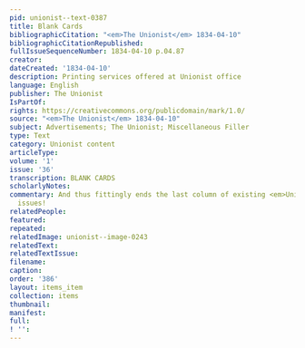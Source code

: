 ```yaml
---
pid: unionist--text-0387
title: Blank Cards
bibliographicCitation: "<em>The Unionist</em> 1834-04-10"
bibliographicCitationRepublished: 
fullIssueSequenceNumber: 1834-04-10 p.04.87
creator: 
dateCreated: '1834-04-10'
description: Printing services offered at Unionist office
language: English
publisher: The Unionist
IsPartOf: 
rights: https://creativecommons.org/publicdomain/mark/1.0/
source: "<em>The Unionist</em> 1834-04-10"
subject: Advertisements; The Unionist; Miscellaneous Filler
type: Text
category: Unionist content
articleType: 
volume: '1'
issue: '36'
transcription: BLANK CARDS
scholarlyNotes: 
commentary: And thus fittingly ends the last column of existing <em>Unionist</em>
  issues!
relatedPeople: 
featured: 
repeated: 
relatedImage: unionist--image-0243
relatedText: 
relatedTextIssue: 
filename: 
caption: 
order: '386'
layout: items_item
collection: items
thumbnail: 
manifest: 
full: 
! '': 
---
```

